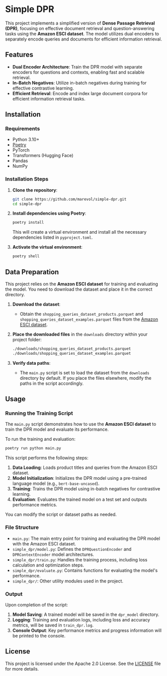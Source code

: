 # Simple DPR

This project implements a simplified version of **Dense Passage Retrieval (DPR)**, focusing on effective document retrieval and question-answering tasks using the **Amazon ESCI dataset**. The model utilizes dual encoders to separately encode queries and documents for efficient information retrieval.

## Features

- **Dual Encoder Architecture**: Train the DPR model with separate encoders for questions and contexts, enabling fast and scalable retrieval.
- **In-Batch Negatives**: Utilize in-batch negatives during training for effective contrastive learning.
- **Efficient Retrieval**: Encode and index large document corpora for efficient information retrieval tasks.

## Installation

### Requirements

- Python 3.10+
- [Poetry](https://python-poetry.org/)
- PyTorch
- Transformers (Hugging Face)
- Pandas
- NumPy

### Installation Steps

1. **Clone the repository**:
   ```bash
   git clone https://github.com/marevol/simple-dpr.git
   cd simple-dpr
   ```

2. **Install dependencies using Poetry**:
   ```bash
   poetry install
   ```

   This will create a virtual environment and install all the necessary dependencies listed in `pyproject.toml`.

3. **Activate the virtual environment**:
   ```bash
   poetry shell
   ```

## Data Preparation

This project relies on the **Amazon ESCI dataset** for training and evaluating the model. You need to download the dataset and place it in the correct directory.

1. **Download the dataset**:
   - Obtain the `shopping_queries_dataset_products.parquet` and `shopping_queries_dataset_examples.parquet` files from the [Amazon ESCI dataset](https://github.com/amazon-science/esci-data).

2. **Place the downloaded files** in the `downloads` directory within your project folder:
   ```bash
   ./downloads/shopping_queries_dataset_products.parquet
   ./downloads/shopping_queries_dataset_examples.parquet
   ```

3. **Verify data paths**:
   - The `main.py` script is set to load the dataset from the `downloads` directory by default. If you place the files elsewhere, modify the paths in the script accordingly.

## Usage

### Running the Training Script

The `main.py` script demonstrates how to use the **Amazon ESCI dataset** to train the DPR model and evaluate its performance.

To run the training and evaluation:

```bash
poetry run python main.py
```

This script performs the following steps:

1. **Data Loading**: Loads product titles and queries from the Amazon ESCI dataset.
2. **Model Initialization**: Initializes the DPR model using a pre-trained language model (e.g., `bert-base-uncased`).
3. **Training**: Trains the DPR model using in-batch negatives for contrastive learning.
4. **Evaluation**: Evaluates the trained model on a test set and outputs performance metrics.

You can modify the script or dataset paths as needed.

### File Structure

- `main.py`: The main entry point for training and evaluating the DPR model with the Amazon ESCI dataset.
- `simple_dpr/model.py`: Defines the `DPRQuestionEncoder` and `DPRContextEncoder` model architectures.
- `simple_dpr/train.py`: Handles the training process, including loss calculation and optimization steps.
- `simple_dpr/evaluate.py`: Contains functions for evaluating the model's performance.
- `simple_dpr/`: Other utility modules used in the project.

### Output

Upon completion of the script:

1. **Model Saving**: A trained model will be saved in the `dpr_model` directory.
2. **Logging**: Training and evaluation logs, including loss and accuracy metrics, will be saved in `train_dpr.log`.
3. **Console Output**: Key performance metrics and progress information will be printed to the console.

## License

This project is licensed under the Apache 2.0 License. See the [LICENSE](LICENSE) file for more details.
